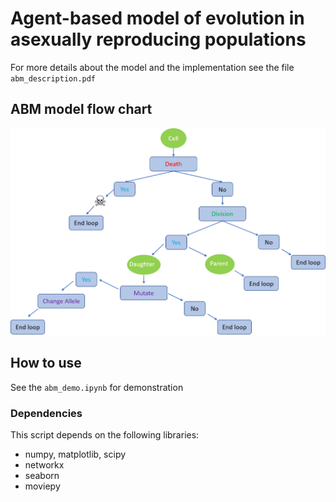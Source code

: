 # Agent-based model of evolution in asexually reproducing populations

For more details about the model and the implementation see the file `abm_description.pdf`

## ABM model flow chart
![flow_chart.png](flow_chart.png)

## How to use
See the `abm_demo.ipynb` for demonstration

### Dependencies

This script depends on the following libraries:

* numpy, matplotlib, scipy
* networkx
* seaborn
* moviepy
